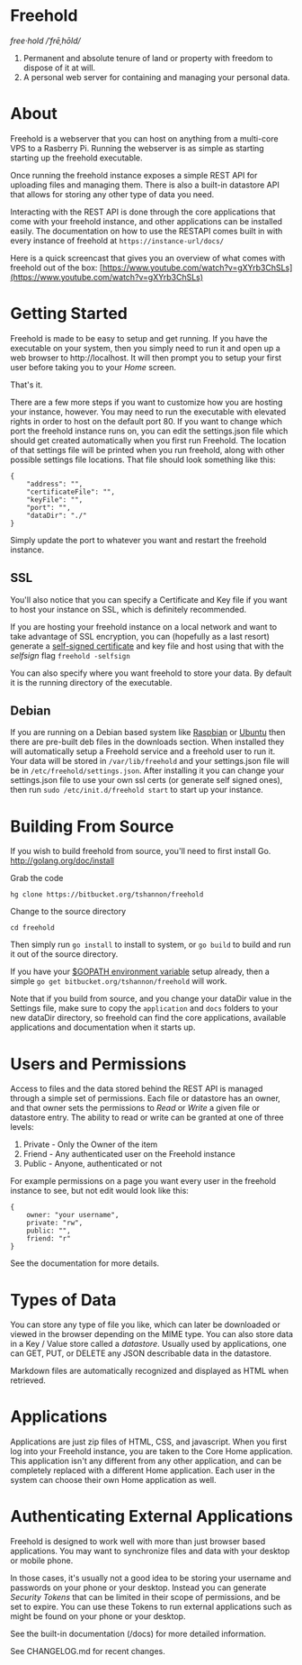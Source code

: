 Freehold
=========================
*free·hold  /ˈfrēˌhōld/*

1. Permanent and absolute tenure of land or property with freedom to dispose of it at will.
2. A personal web server for containing and managing your personal data.

About
==========
Freehold is a webserver that you can host on anything from a multi-core VPS to a Rasberry Pi.  Running the webserver is as simple as starting starting up the freehold executable.  

Once running the freehold instance exposes a simple REST API for uploading files and managing them.  There is also a built-in datastore API that allows for storing any other type of data you need.

Interacting with the REST API is done through the core applications that come with your freehold instance, and other applications can be installed easily.   The documentation on how to use the RESTAPI comes built in with every instance of freehold at ` https://instance-url/docs/ `

Here is a quick screencast that gives you an overview of what comes with freehold out of the box: [https://www.youtube.com/watch?v=gXYrb3ChSLs](https://www.youtube.com/watch?v=gXYrb3ChSLs)

Getting Started
==================
Freehold is made to be easy to setup and get running.  If you have the executable on your system, then you simply need to run it and open up a web browser to http://localhost.  It will then prompt you to setup your first user before taking you to your *Home* screen.  

That's it.  

There are a few more steps if you want to customize how you are hosting your instance, however. You may need to run the executable with elevated rights in order to host on the default port 80.  If you want to change which port the freehold instance runs on, you can edit the settings.json file which should get created automatically when you first run Freehold.  The location of that settings file will be printed when you run freehold, along with other possible settings file locations. That file should look something like this:

```
{
    "address": "",
    "certificateFile": "",
    "keyFile": "",
    "port": "",
    "dataDir": "./"
}
```

Simply update the port to whatever you want and restart the freehold instance.

SSL
-----------
You'll also notice that you can specify a Certificate and Key file if you want to host your instance on SSL, which is definitely recommended.

If you are hosting your freehold instance on a local network and want to take advantage of SSL encryption, you can (hopefully as a last resort) generate a [self-signed certificate](http://en.wikipedia.org/wiki/Self-signed_certificate) and key file and host using that with the *selfsign* flag `freehold -selfsign`

You can also specify where you want freehold to store your data.  By default it is the running directory of the executable.

Debian
-------------
If you are running on a Debian based system like [Raspbian](http://www.raspbian.org) or [Ubuntu](http://www.ubuntu.com) then there are pre-built deb files in the downloads section.  When installed they will automatically setup a Freehold service and a freehold user to run it.  Your data will be stored in `/var/lib/freehold` and your settings.json file will be in `/etc/freehold/settings.json`.  After installing it you can change your settings.json file to use your own ssl certs (or generate self signed ones), then run `sudo /etc/init.d/freehold start` to start up your instance.

Building From Source
======================
If you wish to build freehold from source, you'll need to first install Go.
http://golang.org/doc/install

Grab the code
```
hg clone https://bitbucket.org/tshannon/freehold
```

Change to the source directory
```
cd freehold
```

Then simply run `go install` to install to system, or `go build` to build and run it out of the source directory.

If you have your [$GOPATH environment variable](http://golang.org/doc/code.html#GOPATH) setup already, then a simple `go get bitbucket.org/tshannon/freehold` will work.

Note that if you build from source, and you change your dataDir value in the Settings file, make sure to copy the `application` and `docs` folders to your new dataDir directory, so freehold can find the core applications, available applications and documentation when it starts up.


Users and Permissions
=======================
Access to files and the data stored behind the REST API is managed through a simple set of permissions.  Each file or datastore has an owner, and that owner sets the permissions to *Read* or *Write* a given file or datastore entry.  The ability to read or write can be granted at one of three levels:

1. Private - Only the Owner of the item
2. Friend - Any authenticated user on the Freehold instance
3. Public - Anyone, authenticated or not

For example permissions on a page you want every user in the freehold instance to see, but not edit would look like this:
```
{
	owner: "your username",
	private: "rw",
	public: "",
	friend: "r"
}
```
See the documentation for more details.


Types of Data
====================
You can store any type of file you like, which can later be downloaded or viewed in the browser depending on the MIME type.  You can also store data in a Key / Value store called a *datastore*. Usually used by applications, one can GET, PUT, or DELETE any JSON describable data in the datastore.

Markdown files are automatically recognized and displayed as HTML when retrieved.

Applications
==============
Applications are just zip files of HTML, CSS, and javascript.  When you first log into your Freehold instance, you are taken to the Core Home application.  This application isn't any different from any other application, and can be completely replaced with a different Home application.  Each user in the system can choose their own Home application as well.

Authenticating External Applications
====================================
Freehold is designed to work well with more than just browser based applications. You may want to synchronize files and data with your desktop or mobile phone. 

In those cases, it's usually not a good idea to be storing your username and passwords on your phone or your desktop.  Instead you can generate *Security Tokens* that can be limited in their scope of permissions, and be set to expire. You can use these Tokens to run external applications such as might be found on your phone or your desktop.


See the built-in documentation (/docs) for more detailed information.


See CHANGELOG.md for recent changes.

